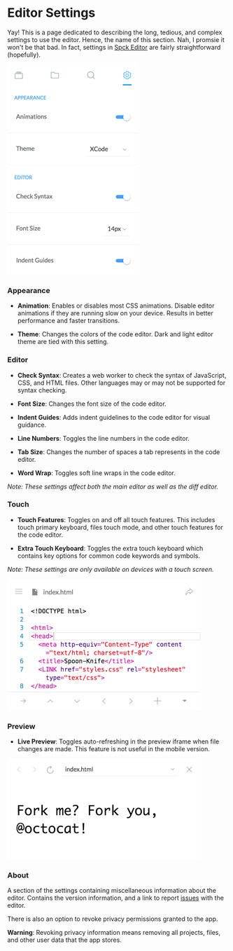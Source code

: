 # Editor Settings

Yay! This is a page dedicated to describing the long, tedious, and complex settings to use the editor. Hence, the name of this section. Nah, I promsie it won't be that bad. In fact, settings in [Spck Editor](https://spck.io) are fairly straightforward (hopefully).

<img width="300" src="../img/editor-settings/settings-0.png">

### Appearance

* __Animation__: Enables or disables most CSS animations. Disable editor animations if they are running slow on your device. Results in better performance and faster transitions.

* __Theme__: Changes the colors of the code editor. Dark and light editor theme are tied with this setting.

### Editor

* __Check Syntax__: Creates a web worker to check the syntax of JavaScript, CSS, and HTML files. Other languages may or may not be supported for syntax checking.

* __Font Size__: Changes the font size of the code editor.

* __Indent Guides__: Adds indent guidelines to the code editor for visual guidance.

* __Line Numbers__: Toggles the line numbers in the code editor.

* __Tab Size__: Changes the number of spaces a tab represents in the code editor.

* __Word Wrap__: Toggles soft line wraps in the code editor.

*Note: These settings affect both the main editor as well as the diff editor.*

### Touch

* __Touch Features__: Toggles on and off all touch features. This includes touch primary keyboard, files touch mode, and other touch features for the code editor.

* __Extra Touch Keyboard__: Toggles the extra touch keyboard which contains key options for common code keywords and symbols.

*Note: These settings are only available on devices with a touch screen.*

<img width="442" src="../img/editor-settings/touch-1.png">

### Preview

* __Live Preview__: Toggles auto-refreshing in the preview iframe when file changes are made. This feature is not useful in the mobile version.

<img width="442" src="../img/editor-settings/preview-1.png">

### About

A section of the settings containing miscellaneous information about the editor. Contains the version information, and a link to report [issues](https://github.com/spckio/spck-issues) with the editor.

There is also an option to revoke privacy permissions granted to the app.

__Warning__: Revoking privacy information means removing all projects, files, and other user data that the app stores.

<script async src="https://www.googletagmanager.com/gtag/js?id=UA-124804584-3"></script>
<script>
window.dataLayer = window.dataLayer || [];
function gtag(){dataLayer.push(arguments);}
gtag('js', new Date());
gtag('config', 'UA-124804584-3');
</script>
